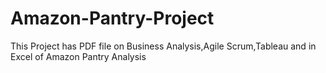 # Amazon-Pantry-Project
This Project has PDF file on Business Analysis,Agile Scrum,Tableau and in Excel of Amazon Pantry Analysis
